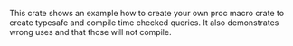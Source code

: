 This crate shows an example how to create your own proc macro crate to create typesafe and compile time checked queries.
It also demonstrates wrong uses and that those will not compile.